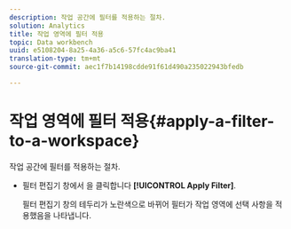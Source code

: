 ```yaml
---
description: 작업 공간에 필터를 적용하는 절차.
solution: Analytics
title: 작업 영역에 필터 적용
topic: Data workbench
uuid: e5108204-8a25-4a36-a5c6-57fc4ac9ba41
translation-type: tm+mt
source-git-commit: aec1f7b14198cdde91f61d490a235022943bfedb

---
```



# 작업 영역에 필터 적용{#apply-a-filter-to-a-workspace}

작업 공간에 필터를 적용하는 절차.

* 필터 편집기 창에서 을 클릭합니다 **[!UICONTROL Apply Filter]**.

   필터 편집기 창의 테두리가 노란색으로 바뀌어 필터가 작업 영역에 선택 사항을 적용했음을 나타냅니다.

